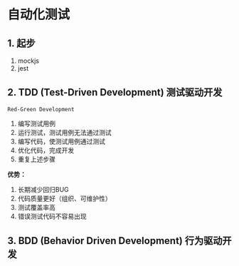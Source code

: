 # 自动化测试

## 1. 起步

1. mockjs
2. jest

## 2. TDD (Test-Driven Development) 测试驱动开发

`Red-Green Development`

1. 编写测试用例
2. 运行测试，测试用例无法通过测试
3. 编写代码，使测试用例通过测试
4. 优化代码，完成开发
5. 重复上述步骤

**优势：**

1. 长期减少回归BUG
2. 代码质量更好（组织、可维护性）
3. 测试覆盖率高
4. 错误测试代码不容易出现


## 3. BDD (Behavior Driven Development) 行为驱动开发



